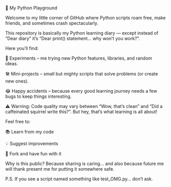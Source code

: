 🐍 My Python Playground

Welcome to my little corner of GitHub where Python scripts roam free, make friends, and sometimes crash spectacularly.

This repository is basically my Python learning diary — except instead of “Dear diary” it’s “Dear print() statement… why won’t you work?”.

Here you’ll find:

🧪 Experiments – me trying new Python features, libraries, and random ideas.

🛠 Mini-projects – small but mighty scripts that solve problems (or create new ones).

😂 Happy accidents – because every good learning journey needs a few bugs to keep things interesting.

⚠️ Warning:
Code quality may vary between “Wow, that’s clean” and “Did a caffeinated squirrel write this?”.
But hey, that’s what learning is all about!

Feel free to:

📚 Learn from my code

💡 Suggest improvements

🤝 Fork and have fun with it

Why is this public?
Because sharing is caring… and also because future me will thank present me for putting it somewhere safe.

P.S. If you see a script named something like test_OMG.py… don’t ask.
